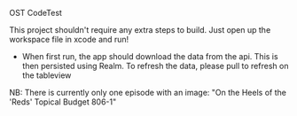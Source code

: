 OST CodeTest

This project shouldn't require any extra steps to build. Just open up the workspace file in xcode and run!

- When first run, the app should download the data from the api. This is then persisted using Realm. To refresh the data, please pull to refresh on the tableview

NB: There is currently only one episode with an image: "On the Heels of the 'Reds'  Topical Budget 806-1"
